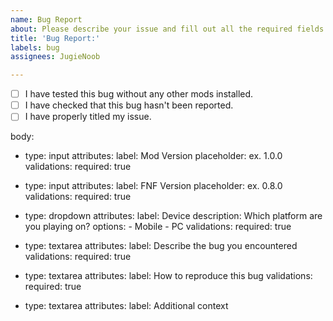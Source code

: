 ```yaml
---
name: Bug Report
about: Please describe your issue and fill out all the required fields.
title: 'Bug Report:'
labels: bug
assignees: JugieNoob

---
```


- [ ] I have tested this bug without any other mods installed.
- [ ] I have checked that this bug hasn't been reported.
- [ ] I have properly titled my issue.

body:
- type: input
    attributes:
      label: Mod Version
      placeholder: ex. 1.0.0
    validations:
      required: true

- type: input
    attributes:
      label: FNF Version
      placeholder: ex. 0.8.0
    validations:
      required: true

- type: dropdown
    attributes:
      label: Device
      description: Which platform are you playing on?
      options:
        - Mobile
        - PC
    validations:
      required: true


 - type: textarea
    attributes:
      label: Describe the bug you encountered
    validations:
      required: true

 - type: textarea
    attributes:
      label: How to reproduce this bug
    validations:
      required: true

 - type: textarea
    attributes:
      label: Additional context
